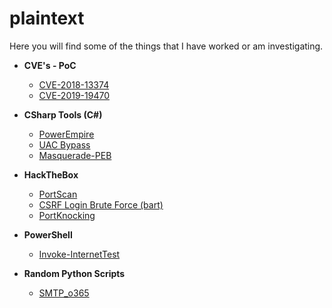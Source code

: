 # plaintext

Here you will find some of the things that I have worked or am investigating.

* **CVE's - PoC**
	* [CVE-2018-13374](https://github.com/juliourena/plaintext/tree/master/CVE-PoC)
	* [CVE-2019-19470](https://github.com/juliourena/plaintext/tree/master/CVE-PoC/CVE-2019-19470)

* **CSharp Tools (C#)**
	* [PowerEmpire](https://github.com/juliourena/plaintext/tree/master/CSharp%20Tools/PowerEmpire)
	* [UAC Bypass](https://github.com/juliourena/plaintext/tree/master/CSharp%20Tools/UAC%20Bypass)
	* [Masquerade-PEB](https://github.com/juliourena/plaintext/tree/master/CSharp%20Tools/Masquerade-PEB)
* **HackTheBox**
	* [PortScan](https://github.com/juliourena/plaintext/blob/master/hackthebox/PortScan.sh)
	* [CSRF Login Brute Force (bart)](https://github.com/juliourena/plaintext/blob/master/hackthebox/bart-bruteforce.py)
	* [PortKnocking](https://github.com/juliourena/plaintext/blob/master/hackthebox/portknocking.py)
* **PowerShell**
	* [Invoke-InternetTest](https://github.com/juliourena/plaintext/blob/master/Powershell/Invoke-InternetTest.ps1)
* **Random Python Scripts**
	* [SMTP_o365](https://github.com/juliourena/plaintext/blob/master/Scripts/SMTP_o365.py)